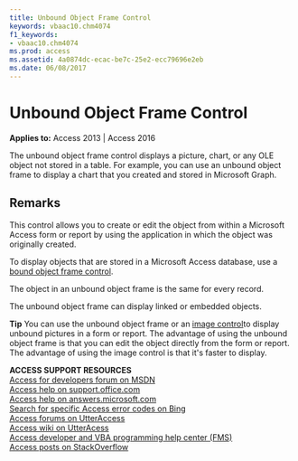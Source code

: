 ```yaml
---
title: Unbound Object Frame Control
keywords: vbaac10.chm4074
f1_keywords:
- vbaac10.chm4074
ms.prod: access
ms.assetid: 4a0874dc-ecac-be7c-25e2-ecc79696e2eb
ms.date: 06/08/2017
---
```



# Unbound Object Frame Control

  

**Applies to:** Access 2013 | Access 2016

The unbound object frame control displays a picture, chart, or any OLE object not stored in a table. For example, you can use an unbound object frame to display a chart that you created and stored in Microsoft Graph.


## Remarks

This control allows you to create or edit the object from within a Microsoft Access form or report by using the application in which the object was originally created.

To display objects that are stored in a Microsoft Access database, use a [bound object frame control](bound-object-frame-control.md).

The object in an unbound object frame is the same for every record.

The unbound object frame can display linked or embedded objects.


 **Tip**  You can use the unbound object frame or an [image control](image-control-misc.md)to display unbound pictures in a form or report. The advantage of using the unbound object frame is that you can edit the object directly from the form or report. The advantage of using the image control is that it's faster to display.

 **ACCESS SUPPORT RESOURCES**<br>
[Access for developers forum on MSDN](https://social.msdn.microsoft.com/Forums/office/en-US/home?forum=accessdev)<br>
[Access help on support.office.com](https://support.office.com/search/results?query=Access)<br>
[Access help on answers.microsoft.com](http://answers.microsoft.com/en-us/office/forum/access?page=1&tab=question&status=all&auth=1)<br>
[Search for specific Access error codes on Bing](http://www.bing.com/)<br>
[Access forums on UtterAccess](http://www.utteraccess.com/forum/index.php?act=idx)<br>
[Access wiki on UtterAcess](http://www.utteraccess.com/forum/index.php?act=idx)<br>
[Access developer and VBA programming help center (FMS)](http://www.fmsinc.com/MicrosoftAccess/developer/)<br>
[Access posts on StackOverflow](http://stackoverflow.com/questions/tagged/ms-access)

